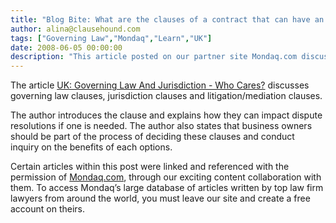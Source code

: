 ```yaml
---
title: "Blog Bite: What are the clauses of a contract that can have an impact on dispute resolution?"
author: alina@clausehound.com
tags: ["Governing Law","Mondaq","Learn","UK"]
date: 2008-06-05 00:00:00
description: "This article posted on our partner site Mondaq.com discusses governing law clauses, jurisdiction clauses and litigation/mediation clauses."
---
```


The article [UK: Governing Law And Jurisdiction - Who Cares?](http://www.mondaq.com/x/60332/Arbitration+Dispute+Resolution/Governing+Law+And+Jurisdiction+Who+Cares) discusses governing law clauses, jurisdiction clauses and litigation/mediation clauses. 

The author introduces the clause and explains how they can impact dispute resolutions if one is needed. The author also states that business owners should be part of the process of deciding these clauses and conduct inquiry on the benefits of each options.

Certain articles within this post were linked and referenced with the permission of [Mondaq.com](https://www.mondaq.com/?clear=true), through our exciting content collaboration with them.  To access Mondaq’s large database of articles written by top law firm lawyers from around the world, you must leave our site and create a free account on theirs.
